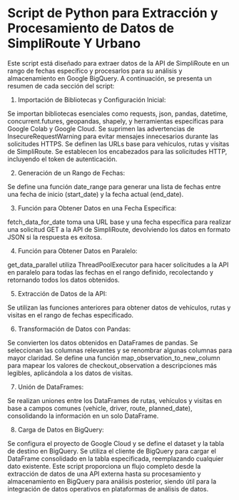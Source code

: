 # Script de Python para Extracción y Procesamiento de Datos de SimpliRoute Y Urbano
Este script está diseñado para extraer datos de la API de SimpliRoute en un rango de fechas específico y procesarlos para su análisis y almacenamiento en Google BigQuery. A continuación, se presenta un resumen de cada sección del script:

1. Importación de Bibliotecas y Configuración Inicial:

Se importan bibliotecas esenciales como requests, json, pandas, datetime, concurrent.futures, geopandas, shapely, y herramientas específicas para Google Colab y Google Cloud.
Se suprimen las advertencias de InsecureRequestWarning para evitar mensajes innecesarios durante las solicitudes HTTPS.
Se definen las URLs base para vehículos, rutas y visitas de SimpliRoute.
Se establecen los encabezados para las solicitudes HTTP, incluyendo el token de autenticación.

2. Generación de un Rango de Fechas:

Se define una función date_range para generar una lista de fechas entre una fecha de inicio (start_date) y la fecha actual (end_date).

3. Función para Obtener Datos en una Fecha Específica:

fetch_data_for_date toma una URL base y una fecha específica para realizar una solicitud GET a la API de SimpliRoute, devolviendo los datos en formato JSON si la respuesta es exitosa.

4. Función para Obtener Datos en Paralelo:

get_data_parallel utiliza ThreadPoolExecutor para hacer solicitudes a la API en paralelo para todas las fechas en el rango definido, recolectando y retornando todos los datos obtenidos.

5. Extracción de Datos de la API:

Se utilizan las funciones anteriores para obtener datos de vehículos, rutas y visitas en el rango de fechas especificado.

6. Transformación de Datos con Pandas:

Se convierten los datos obtenidos en DataFrames de pandas.
Se seleccionan las columnas relevantes y se renombrar algunas columnas para mayor claridad.
Se define una función map_observation_to_new_column para mapear los valores de checkout_observation a descripciones más legibles, aplicándola a los datos de visitas.

7. Unión de DataFrames:

Se realizan uniones entre los DataFrames de rutas, vehículos y visitas en base a campos comunes (vehicle, driver, route, planned_date), consolidando la información en un solo DataFrame.

8. Carga de Datos en BigQuery:

Se configura el proyecto de Google Cloud y se define el dataset y la tabla de destino en BigQuery.
Se utiliza el cliente de BigQuery para cargar el DataFrame consolidado en la tabla especificada, reemplazando cualquier dato existente.
Este script proporciona un flujo completo desde la extracción de datos de una API externa hasta su procesamiento y almacenamiento en BigQuery para análisis posterior, siendo útil para la integración de datos operativos en plataformas de análisis de datos.





